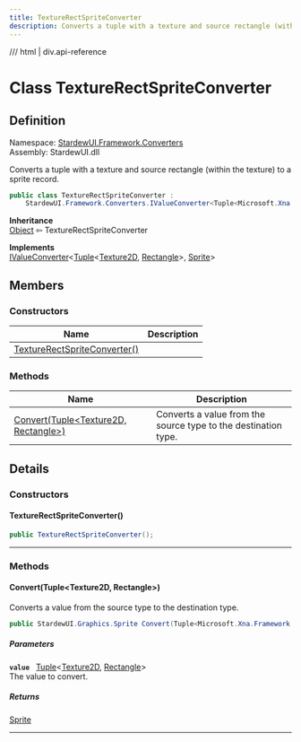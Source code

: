 ```yaml
---
title: TextureRectSpriteConverter
description: Converts a tuple with a texture and source rectangle (within the texture) to a sprite record.
---
```


<link rel="stylesheet" href="/StardewUI/stylesheets/reference.css" />

/// html | div.api-reference

# Class TextureRectSpriteConverter

## Definition

<div class="api-definition" markdown>

Namespace: [StardewUI.Framework.Converters](index.md)  
Assembly: StardewUI.dll  

</div>

Converts a tuple with a texture and source rectangle (within the texture) to a sprite record.

```cs
public class TextureRectSpriteConverter : 
    StardewUI.Framework.Converters.IValueConverter<Tuple<Microsoft.Xna.Framework.Graphics.Texture2D, Microsoft.Xna.Framework.Rectangle>, StardewUI.Graphics.Sprite>
```

**Inheritance**  
[Object](https://learn.microsoft.com/en-us/dotnet/api/system.object) ⇦ TextureRectSpriteConverter

**Implements**  
[IValueConverter](ivalueconverter-2.md)<[Tuple](https://learn.microsoft.com/en-us/dotnet/api/system.tuple-2)<[Texture2D](https://docs.monogame.net/api/Microsoft.Xna.Framework.Graphics.Texture2D.html), [Rectangle](https://docs.monogame.net/api/Microsoft.Xna.Framework.Rectangle.html)>, [Sprite](../../graphics/sprite.md)>

## Members

### Constructors

 | Name | Description |
| --- | --- |
| [TextureRectSpriteConverter()](#texturerectspriteconverter) |  | 

### Methods

 | Name | Description |
| --- | --- |
| [Convert(Tuple&lt;Texture2D, Rectangle&gt;)](#converttupletexture2d-rectangle) | Converts a value from the source type to the destination type. | 

## Details

### Constructors

#### TextureRectSpriteConverter()



```cs
public TextureRectSpriteConverter();
```

-----

### Methods

#### Convert(Tuple&lt;Texture2D, Rectangle&gt;)

Converts a value from the source type to the destination type.

```cs
public StardewUI.Graphics.Sprite Convert(Tuple<Microsoft.Xna.Framework.Graphics.Texture2D, Microsoft.Xna.Framework.Rectangle> value);
```

##### Parameters

**`value`** &nbsp; [Tuple](https://learn.microsoft.com/en-us/dotnet/api/system.tuple-2)<[Texture2D](https://docs.monogame.net/api/Microsoft.Xna.Framework.Graphics.Texture2D.html), [Rectangle](https://docs.monogame.net/api/Microsoft.Xna.Framework.Rectangle.html)>  
The value to convert.

##### Returns

[Sprite](../../graphics/sprite.md)

-----

